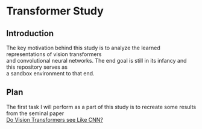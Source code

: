 # Transformer Study

## Introduction
The key motivation behind this study is to analyze the learned representations of vision transformers  
and convolutional neural networks. The end goal is still in its infancy and this repository serves as  
a sandbox environment to that end. 

## Plan
The first task I will perform as a part of this study is to recreate some results from the seminal paper  
[Do Vision Transformers see Like CNN?](https://arxiv.org/pdf/2108.08810.pdf)